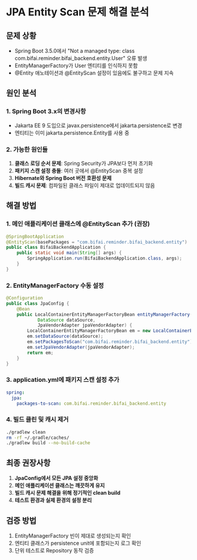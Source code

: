 # JPA Entity Scan 문제 해결 분석

## 문제 상황
- Spring Boot 3.5.0에서 "Not a managed type: class com.bifai.reminder.bifai_backend.entity.User" 오류 발생
- EntityManagerFactory가 User 엔티티를 인식하지 못함
- @Entity 애노테이션과 @EntityScan 설정이 있음에도 불구하고 문제 지속

## 원인 분석

### 1. Spring Boot 3.x의 변경사항
- Jakarta EE 9 도입으로 javax.persistence에서 jakarta.persistence로 변경
- 엔티티는 이미 jakarta.persistence.Entity를 사용 중

### 2. 가능한 원인들
1. **클래스 로딩 순서 문제**: Spring Security가 JPA보다 먼저 초기화
2. **패키지 스캔 설정 충돌**: 여러 곳에서 @EntityScan 중복 설정
3. **Hibernate와 Spring Boot 버전 호환성 문제**
4. **빌드 캐시 문제**: 컴파일된 클래스 파일이 제대로 업데이트되지 않음

## 해결 방법

### 1. 메인 애플리케이션 클래스에 @EntityScan 추가 (권장)
```java
@SpringBootApplication
@EntityScan(basePackages = "com.bifai.reminder.bifai_backend.entity")
public class BifaiBackendApplication {
    public static void main(String[] args) {
        SpringApplication.run(BifaiBackendApplication.class, args);
    }
}
```

### 2. EntityManagerFactory 수동 설정
```java
@Configuration
public class JpaConfig {
    @Bean
    public LocalContainerEntityManagerFactoryBean entityManagerFactory(
            DataSource dataSource, 
            JpaVendorAdapter jpaVendorAdapter) {
        LocalContainerEntityManagerFactoryBean em = new LocalContainerEntityManagerFactoryBean();
        em.setDataSource(dataSource);
        em.setPackagesToScan("com.bifai.reminder.bifai_backend.entity");
        em.setJpaVendorAdapter(jpaVendorAdapter);
        return em;
    }
}
```

### 3. application.yml에 패키지 스캔 설정 추가
```yaml
spring:
  jpa:
    packages-to-scan: com.bifai.reminder.bifai_backend.entity
```

### 4. 빌드 클린 및 캐시 제거
```bash
./gradlew clean
rm -rf ~/.gradle/caches/
./gradlew build --no-build-cache
```

## 최종 권장사항

1. **JpaConfig에서 모든 JPA 설정 중앙화**
2. **메인 애플리케이션 클래스는 깨끗하게 유지**
3. **빌드 캐시 문제 해결을 위해 정기적인 clean build**
4. **테스트 환경과 실제 환경의 설정 분리**

## 검증 방법

1. EntityManagerFactory 빈이 제대로 생성되는지 확인
2. 엔티티 클래스가 persistence unit에 포함되는지 로그 확인
3. 단위 테스트로 Repository 동작 검증